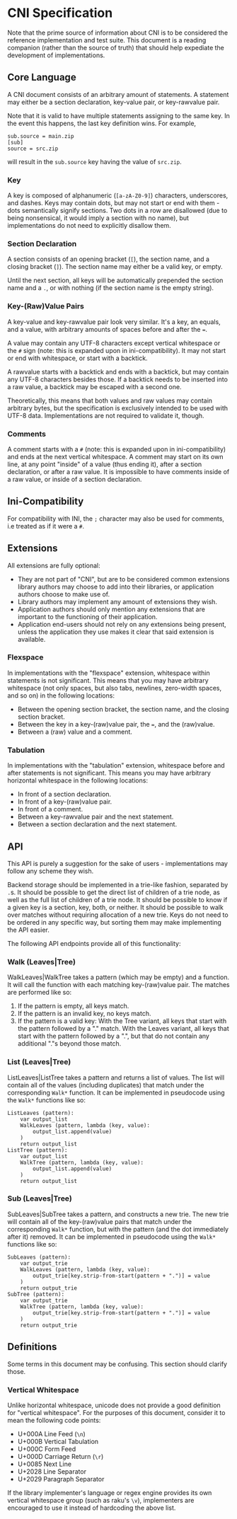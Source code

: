 # CNI Specification
Note that the prime source of information about CNI is to be considered the reference implementation and test suite.
This document is a reading companion (rather than the source of truth) that should help expediate the development of implementations.

## Core Language
A CNI document consists of an arbitrary amount of statements.
A statement may either be a section declaration, key-value pair, or key-rawvalue pair.

Note that it is valid to have multiple statements assigning to the same key.
In the event this happens, the last key definition wins.
For example,
```
sub.source = main.zip
[sub]
source = src.zip
```
will result in the `sub.source` key having the value of `src.zip`.

### Key
A key is composed of alphanumeric (`[a-zA-Z0-9]`) characters, underscores, and dashes.
Keys may contain dots, but may not start or end with them - dots semantically signify sections.
Two dots in a row are disallowed (due to being nonsensical, it would imply a section with no name), but implementations do not need to explicitly disallow them.

### Section Declaration
A section consists of an opening bracket (`[`), the section name, and a closing bracket (`]`).
The section name may either be a valid key, or empty.

Until the next section, all keys will be automatically prepended the section name and a `.`, or with nothing (if the section name is the empty string).

### Key-(Raw)Value Pairs
A key-value and key-rawvalue pair look very similar.
It's a key, an equals, and a value, with arbitrary amounts of spaces before and after the `=`.

A value may contain any UTF-8 characters except vertical whitespace or the `#` sign (note: this is expanded upon in ini-compatibility).
It may not start or end with whitespace, or start with a backtick.

A rawvalue starts with a backtick and ends with a backtick, but may contain any UTF-8 characters besides those.
If a backtick needs to be inserted into a raw value, a backtick may be escaped with a second one.

Theoretically, this means that both values and raw values may contain arbitrary bytes, but the specification is exclusively intended to be used with UTF-8 data.
Implementations are not required to validate it, though.

### Comments
A comment starts with a `#` (note: this is expanded upon in ini-compatibility) and ends at the next vertical whitespace.
A comment may start on its own line, at any point "inside" of a value (thus ending it), after a section declaration, or after a raw value.
It is impossible to have comments inside of a raw value, or inside of a section declaration.

## Ini-Compatibility
For compatibility with INI, the `;` character may also be used for comments, i.e treated as if it were a `#`.

## Extensions
All extensions are fully optional:
* They are not part of "CNI", but are to be considered common extensions library authors may choose to add into their libraries, or application authors choose to make use of.
* Library authors may implement any amount of extensions they wish.
* Application authors should only mention any extensions that are important to the functioning of their application.
* Application end-users should not rely on any extensions being present, unless the application they use makes it clear that said extension is available.
 
### Flexspace
In implementations with the "flexspace" extension, whitespace within statements is not significant.
This means that you may have arbitrary whitespace (not only spaces, but also tabs, newlines, zero-width spaces, and so on) in the following locations:
* Between the opening section bracket, the section name, and the closing section bracket.
* Between the key in a key-(raw)value pair, the `=`, and the (raw)value.
* Between a (raw) value and a comment.

### Tabulation
In implementations with the "tabulation" extension, whitespace before and after statements is not significant.
This means you may have arbitrary horizontal whitespace in the following locations:
* In front of a section declaration.
* In front of a key-(raw)value pair.
* In front of a comment.
* Between a key-rawvalue pair and the next statement.
* Between a section declaration and the next statement.

## API
This API is purely a suggestion for the sake of users - implementations may follow any scheme they wish.

Backend storage should be implemented in a trie-like fashion, separated by `.`s.
It should be possible to get the direct list of children of a trie node, as well as the full list of children of a trie node.
It should be possible to know if a given key is a section, key, both, or neither.
It should be possible to walk over matches without requiring allocation of a new trie.
Keys do not need to be ordered in any specific way, but sorting them may make implementing the API easier.

The following API endpoints provide all of this functionality:

### Walk (Leaves|Tree)
WalkLeaves|WalkTree takes a pattern (which may be empty) and a function.
It will call the function with each matching key-(raw)value pair.
The matches are performed like so:
1. If the pattern is empty, all keys match.
2. If the pattern is an invalid key, no keys match.
3. If the pattern is a valid key:
   With the Tree variant, all keys that start with the pattern followed by a "." match.
   With the Leaves variant, all keys that start with the pattern followed by a ".", but that do not contain any additional "."s beyond those match.

### List (Leaves|Tree)
ListLeaves|ListTree takes a pattern and returns a list of values.
The list will contain all of the values (including duplicates) that match under the corresponding `Walk*` function.
It can be implemented in pseudocode using the `Walk*` functions like so:

```
ListLeaves (pattern):
	var output_list
	WalkLeaves (pattern, lambda (key, value):
		output_list.append(value)
	)
	return output_list
ListTree (pattern):
	var output_list
	WalkTree (pattern, lambda (key, value):
		output_list.append(value)
	)
	return output_list
```

### Sub (Leaves|Tree)
SubLeaves|SubTree takes a pattern, and constructs a new trie.
The new trie will contain all of the key-(raw)value pairs that match under the corresponding `Walk*` function, but with the pattern (and the dot immediately after it) removed.
It can be implemented in pseudocode using the `Walk*` functions like so:

```
SubLeaves (pattern):
	var output_trie
	WalkLeaves (pattern, lambda (key, value):
		output_trie[key.strip-from-start(pattern + ".")] = value
	)
	return output_trie
SubTree (pattern):
	var output_trie
	WalkTree (pattern, lambda (key, value):
		output_trie[key.strip-from-start(pattern + ".")] = value
	)
	return output_trie
```

## Definitions
Some terms in this document may be confusing.
This section should clarify those.

### Vertical Whitespace
Unlike horizontal whitespace, unicode does not provide a good definition for "vertical whitespace".
For the purposes of this document, consider it to mean the following code points:
* U+000A Line Feed (`\n`)
* U+000B Vertical Tabulation
* U+000C Form Feed
* U+000D Carriage Return (`\r`)
* U+0085 Next Line
* U+2028 Line Separator
* U+2029 Paragraph Separator

If the library implementer's language or regex engine provides its own vertical whitespace group (such as raku's `\v`), implementers are encouraged to use it instead of hardcoding the above list.
